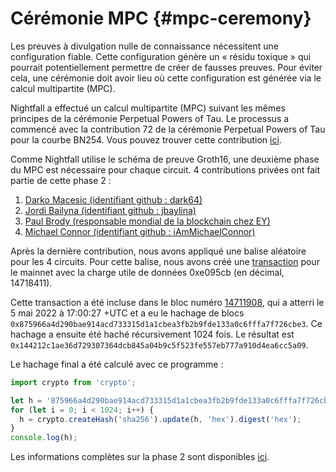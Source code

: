 
# Cérémonie MPC {#mpc-ceremony}
Les preuves à divulgation nulle de connaissance nécessitent une configuration fiable. Cette configuration génère un « résidu toxique » qui pourrait potentiellement permettre de créer de fausses preuves. Pour éviter cela, une cérémonie doit avoir lieu où cette configuration est générée via le calcul multipartite (MPC).

Nightfall a effectué un calcul multipartite (MPC) suivant les mêmes principes de la cérémonie Perpetual Powers of Tau. Le processus a commencé avec la contribution 72 de la cérémonie Perpetual Powers of Tau pour la courbe BN254. Vous pouvez trouver cette contribution [ici](https://github.com/weijiekoh/perpetualpowersoftau/tree/master/0071_edward_response).

Comme Nightfall utilise le schéma de preuve Groth16, une deuxième phase du MPC est nécessaire pour chaque circuit. 4 contributions privées ont fait partie de cette phase 2 :

1. [Darko Macesic (identifiant github : dark64)](https://github.com/maticnetwork/nightfall_phase2ceremony/blob/main/atttestations/1_Darko.md)
2. [Jordi Bailyna (identifiant github : jbaylina)](https://github.com/maticnetwork/nightfall_phase2ceremony/blob/main/atttestations/2_Baylina.md)
3. [Paul Brody (responsable mondial de la blockchain chez EY)](https://github.com/maticnetwork/nightfall_phase2ceremony/blob/main/atttestations/3_Brody.md)
4. [Michael Connor (identifiant github : iAmMichaelConnor)](https://github.com/maticnetwork/nightfall_phase2ceremony/blob/main/atttestations/4_Connor.md)

Après la dernière contribution, nous avons appliqué une balise aléatoire pour les 4 circuits. Pour cette balise, nous avons créé une [transaction](https://etherscan.io/tx/0xd42eff8e34aa9227cdceb12daf1d868b3dec025ac23073cfd103bb697642dbc1) pour le mainnet avec la charge utile de données 0xe095cb (en décimal, 14718411).

Cette transaction a été incluse dans le bloc numéro [14711908](https://etherscan.io/block/14711908), qui
a atterri le 5 mai 2022 à 17:00:27 +UTC et a eu le hachage de blocs
`0x875966a4d290bae914acd733315d1a1cbea3fb2b9fde133a0c6fffa7f726cbe3`.
Ce hachage a ensuite été haché récursivement 1024 fois. Le résultat est `0x144212c1ae36d729307364dcb845a04b9c5f523fe557eb777a910d4ea6cc5a09`.

Le hachage final a été calculé avec ce programme :

```js
import crypto from 'crypto';

let h = '875966a4d290bae914acd733315d1a1cbea3fb2b9fde133a0c6fffa7f726cbe3';
for (let i = 0; i < 1024; i++) {
  h = crypto.createHash('sha256').update(h, 'hex').digest('hex');
}
console.log(h);
```

 Les informations complètes sur la phase 2 sont disponibles [ici](https://github.com/maticnetwork/nightfall_phase2ceremony/blob/main/atttestations/phase2.md).

